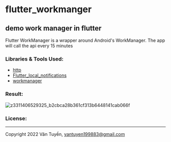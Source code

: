 # flutter_workmanger

## demo work manager in flutter
  Flutter WorkManager is a wrapper around Android's WorkManager. 
  The app will call the api every 15 minutes
  
 ### Libraries & Tools Used:
 * [http](https://github.com/dart-lang/http)
 * [Flutter_local_notifications](https://github.com/MaikuB/flutter_local_notifications)
 * [workmanager](https://github.com/fluttercommunity/flutter_workmanager)
 
 ### Result:
 
 ![z3311406529325_b2cbca28b361cf313b6448141cab066f](https://user-images.githubusercontent.com/68177953/161397791-1e382643-cf99-4fc1-a9a8-2c63df8f973e.jpg)

 
### License:
---------
Copyright 2022 Văn Tuyền, vantuyen199883@gmail.com

    
  
